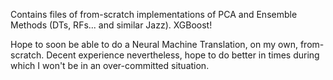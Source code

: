 Contains files of from-scratch implementations of PCA and Ensemble Methods (DTs, RFs... and similar Jazz). XGBoost!

Hope to soon be able to do a Neural Machine Translation, on my own, from-scratch. Decent experience nevertheless, hope to do better in times during which I won't be in an over-committed situation.
